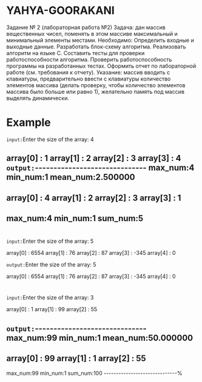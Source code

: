 # YAHYA-GOORAKANI


Задание № 2 (лабораторная работа №2)
Задача: дан массив вещественных чисел, поменять в этом массиве максимальный и минимальный элементы местами.
Необходимо:
Определить входные и выходные данные.
Разработать блок-схему алгоритма.
Реализовать алгоритм на языке С.
Составить тесты для проверки работоспособности алгоритма.
Проверить работоспособность программы на разработанных тестах.
Оформить отчет по лабораторной работе (см. требования к отчету).
Указание:  массив вводить с клавиатуры, предварительно ввести с клавиатуры количество элементов массива (делать проверку, чтобы количество элементов массива было больше или равно 1), желательно память под массив выделять динамически.

#
# Example

`input:`Enter the size of the array:	4

array[0] : 1
array[1] : 2
array[2] : 3
array[3] : 4
`output:`------------------------------
max_num:4	min_num:1	mean_num:2.500000	
------------------------------
array[0] : 4
array[1] : 2
array[2] : 3
array[3] : 1
------------------------------
max_num:4	min_num:1	sum_num:5	
------------------------------
#
`input:`Enter the size of the array:	5

array[0] : 6554
array[1] : 76
array[2] : 87
array[3] : -345
array[4] : 0

`output:`Enter the size of the array:	5

array[0] : 6554
array[1] : 76
array[2] : 87
array[3] : -345
array[4] : 0
#
`input:`Enter the size of the array:	3

array[0] : 1
array[1] : 99
array[2] : 55

`output:`------------------------------
max_num:99	min_num:1	mean_num:50.000000	
------------------------------
array[0] : 99
array[1] : 1
array[2] : 55
------------------------------
max_num:99	min_num:1	sum_num:100	
------------------------------%